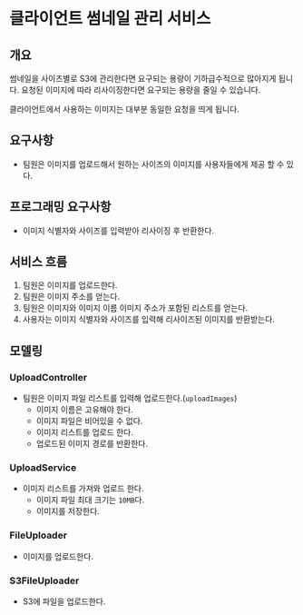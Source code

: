# 클라이언트 썸네일 관리 서비스

## 개요

썸네일을 사이즈별로 S3에 관리한다면 요구되는 용량이 기하급수적으로 많아지게 됩니다.
요청된 이미지에 따라 리사이징한다면 요구되는 용량을 줄일 수 있습니다.

클라이언트에서 사용하는 이미지는 대부분 동일한 요청을 띄게 됩니다. 

## 요구사항

- 팀원은 이미지를 업로드해서 원하는 사이즈의 이미지를 사용자들에게 제공 할 수 있다.

## 프로그래밍 요구사항

- 이미지 식별자와 사이즈를 입력받아 리사이징 후 반환한다.

## 서비스 흐름

1. 팀원은 이미지를 업로드한다.
2. 팀원은 이미지 주소를 얻는다.
3. 팀원은 이미지와 이미지 이름 이미지 주소가 포함된 리스트를 얻는다.
4. 사용자는 이미지 식별자와 사이즈를 입력해 리사이즈된 이미지를 반환받는다.

## 모델링

### UploadController

- 팀원은 이미지 파일 리스트를 입력해 업로드한다.(`uploadImages`)
  - 이미지 이름은 고유해야 한다.
  - 이미지 파일은 비어있을 수 없다.
  - 이미지 리스트를 업로드 한다.
  - 업로드된 이미지 경로를 반환한다.

### UploadService

- 이미지 리스트를 가져와 업로드 한다.
  - 이미지 파일 최대 크기는 `10MB`다.
  - 이미지를 저장한다.

### FileUploader

- 이미지를 업로드한다.

### S3FileUploader

- S3에 파일을 업로드한다.

